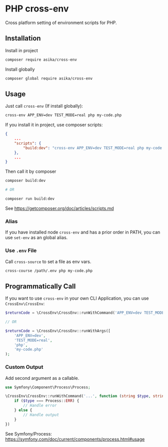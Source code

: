 # PHP cross-env

Cross platform setting of environment scripts for PHP.

## Installation

Install in project

```bash
composer require asika/cross-env
```

Install globally

```bash
composer global require asika/cross-env
```

## Usage

Just call `cross-env` (If install globally):

```bash
cross-env APP_ENV=dev TEST_MODE=real php my-code.php
```

If you install it in project, use composer scripts:

```json
{
    ...
    "scripts": {
        "build:dev": "cross-env APP_ENV=dev TEST_MODE=real php my-code.php"
    },
    ...
}
```

Then call it by composer

```bash
composer build:dev

# OR

composer run build:dev
```

See https://getcomposer.org/doc/articles/scripts.md

### Alias

If you have installed node `cross-env` and has a prior order in PATH, 
you can use `set-env` as an global alias.

### Use `.env` File

Call `cross-source` to set a file as env vars.

```bash
cross-course /path/.env php my-code.php
```

## Programmatically Call

If you want to use `cross-env` in your own CLI Application, you can use `CrossEnv\CrossEnv`:

```php
$returnCode = \CrossEnv\CrossEnv::runWithCommand('APP_ENV=dev TEST_MODE=real php my-code.php');

// OR

$returnCode = \CrossEnv\CrossEnv::runWithArgs([
    'APP_ENV=dev',
    'TEST_MODE=real',
    'php',
    'my-code.php'
);
```

### Custom Output

Add second argument as a callable.

```php
use Symfony\Component\Process\Process;

\CrossEnv\CrossEnv::runWithCommand('...', function (string $type, string $buffer) {
    if ($type === Process::ERR) {
        // Handle error
    } else {
        // Handle output
    }
})
```

See Symfony/Process: https://symfony.com/doc/current/components/process.html#usage
